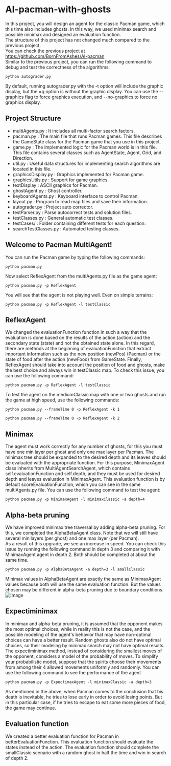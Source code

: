 # AI-pacman-with-ghosts
In this project, you will design an agent for the classic Pacman game, which this time also includes ghosts. In this way, we used minimax search and possible minimax and designed an evaluation function. <br>
The structure of this project has not changed much compared to the previous project. <br>
You can check the previous project at https://github.com/BornFromAshes/AI-pacman <br>
Similar to the previous project, you can run the following command to debug and test the correctness of the algorithms:
```
python autograder.py
```
By default, running autograder.py with the -t option will include the graphic display, but the =q option is without the graphic display. You can use the --graphics flag to force graphics execution, and --no-graphics to force no graphics display.
## Project Structure
- multiAgents.py : It includes all multi-factor search factors.
- pacman.py : The main file that runs Pacman games. This file describes the GameState class for the Pacman game that you use in this project.
- game.py : The implemented logic for the Pacman world is in this file. This file contains several classes such as AgentState, Agent, Grid, and Direction.
- util.py : Useful data structures for implementing search algorithms are located in this file.
- graphicsDisplay.py : Graphics implemented for Pacman game.
- graphicsUtils.py : Support for game graphics.
- textDisplay : ASCII graphics for Pacman.
- ghostAgent.py : Ghost controller.
- keyboardAgents.py : Keyboard interface to control Pacman.
- layout.py : Program to read map files and save their information.
- autograder.py : Project auto corrector.
- testParser.py : Parse autocorrect tests and solution files.
- testClasses.py : General automatic test classes.
- testCases/ : Folder containing different tests for each question.
- searchTestClasses.py : Automated testing classes.
## Welcome to Pacman MultiAgent!
You can run the Pacman game by typing the following commands:
```
python pacman.py
```
Now select ReflexAgent from the multiAgents.py file as the game agent:
```
python pacman.py -p ReflexAgent
```
You will see that the agent is not playing well. Even on simple terrains:
```
python pacman.py -p ReflexAgent -l testClassic
```
## ReflexAgent
We changed the evaluationFunction function in such a way that the evaluation is done based on the results of the action (action) and the secondary state (state) and not the obtained state alone. In this regard, there are methods at the beginning of evaluationFunction that extract important information such as the new position (newPos) (Pacman) or the state of food after the action (newFood) from GameState. Finally, ReflexAgent should take into account the position of food and ghosts, make the best choice and always win in testClassic map. To check this issue, you can use the following command:
```
python pacman.py -p ReflexAgent -l testClassic
```
To test the agent on the mediumClassic map with one or two ghosts and run the game at high speed, use the following commands:
```
python pacman.py --frameTime 0 -p ReflexAgent -k 1
```
```
python pacman.py --frameTime 0 -p ReflexAgent -k 2
```
## Minimax
The agent must work correctly for any number of ghosts, for this you must have one min layer per ghost and only one max layer per Pacman.
The minimax tree should be expanded to the desired depth and its leaves should be evaluated with the appropriate function. For this purpose, MinimaxAgent class inherits from MultiAgentSearchAgent, which contains self.evaluationFunction and self.depth, and they must be used for desired depth and leaves evaluation in MinimaxAgent. This evaluation function is by default scoreEvaluationFunction, which you can see in the same multiAgents.py file.
You can use the following command to test the agent:
```
python pacman.py -p MinimaxAgent -l minimaxClassic -a depth=4
```
## Alpha-beta pruning
We have improved minimax tree traversal by adding alpha-beta pruning. For this, we completed the AlphaBetaAgent class. Note that we will still have several min layers (per ghost) and one max layer (per Pacman). <br>
As a result of this upgrade, we see an increase in speed. You can check this issue by running the following command in depth 3 and comparing it with MinimaxAgent agent in depth 2. Both should be completed at about the same time.
```
python pacman.py -p AlphaBetaAgent -a depth=3 -l smallClassic
```
Minimax values in AlphaBetaAgent are exactly the same as MinimaxAgent values because both will use the same evaluation function. But the values chosen may be different in alpha-beta pruning due to boundary conditions.
![image](https://user-images.githubusercontent.com/117355603/221408039-7b9df6d9-424b-4b5a-9d38-fab2a12e2856.png)
## Expectiminimax
In minimax and alpha-beta pruning, it is assumed that the opponent makes the most optimal choices, while in reality this is not the case, and the possible modeling of the agent's behavior that may have non-optimal choices can have a better result. Random ghosts also do not have optimal choices, so their modeling by minimax search may not have optimal results. The expectiminimax method, instead of considering the smallest moves of the opponent, considers a model of the probability of moves. To simplify your probabilistic model, suppose that the spirits choose their movements from among their 4 allowed movements uniformly and randomly.
You can use the following command to see the performance of the agent
```
python pacman.py -p ExpectimaxAgent -l minimaxClassic -a depth=3
```
As mentioned in the above, when Pacman comes to the conclusion that his death is inevitable, he tries to lose early in order to avoid losing points. But in this particular case, if he tries to escape to eat some more pieces of food, the game may continue.
## Evaluation function
We created a better evaluation function for Pacman in betterEvaluationFunction. This evaluation function should evaluate the states instead of the action. The evaluation function should complete the smallClassic scenario with a random ghost in half the time and win in search of depth 2.











